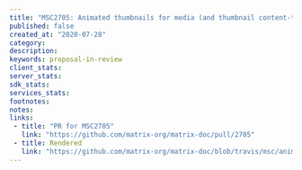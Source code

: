 ```yaml
---
title: "MSC2705: Animated thumbnails for media (and thumbnail content-type requirements)"
published: false
created_at: "2020-07-28"
category:
description:
keywords: proposal-in-review
client_stats:
server_stats:
sdk_stats:
services_stats:
footnotes:
notes:
links:
 - title: "PR for MSC2705"
   link: "https://github.com/matrix-org/matrix-doc/pull/2705"
 - title: Rendered
   link: "https://github.com/matrix-org/matrix-doc/blob/travis/msc/animated-thumbnails/proposals/2705-thumbnail-requirements.md"
---
```

